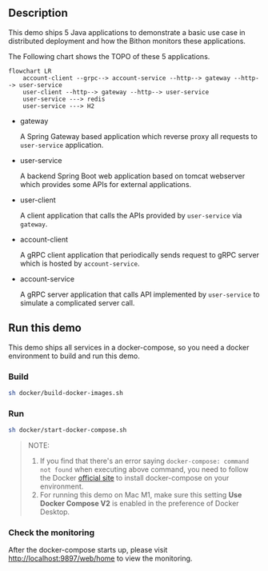 
## Description

This demo ships 5 Java applications to demonstrate a basic use case in distributed deployment
and how the Bithon monitors these applications.

The Following chart shows the TOPO of these 5 applications.

```mermaid
flowchart LR
    account-client --grpc--> account-service --http--> gateway --http--> user-service
    user-client --http--> gateway --http--> user-service
    user-service ---> redis
    user-service ---> H2
```

- gateway
    
    A Spring Gateway based application which reverse proxy all requests to `user-service` application.

- user-service

    A backend Spring Boot web application based on tomcat webserver which provides some APIs for external applications.

- user-client

    A client application that calls the APIs provided by `user-service` via `gateway`.

- account-client

    A gRPC client application that periodically sends request to gRPC server which is hosted by `account-service`.

- account-service

    A gRPC server application that calls API implemented by `user-service` to simulate a complicated server call. 

## Run this demo

This demo ships all services in a docker-compose, so you need a docker environment to build and run this demo.

### Build

```bash
sh docker/build-docker-images.sh
```

### Run

```bash
sh docker/start-docker-compose.sh
```

> NOTE: 
> 
> 1. If you find that there's an error saying `docker-compose: command not found` when executing above command, you need to follow the Docker [official site](https://docs.docker.com/compose/install/) to install docker-compose on your environment.
> 2. For running this demo on Mac M1, make sure this setting **Use Docker Compose V2** is enabled in the preference of Docker Desktop.

### Check the monitoring

After the docker-compose starts up, please visit [http://localhost:9897/web/home](http://localhost:9897/web/home) to view the monitoring.


